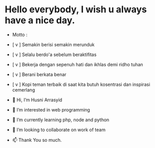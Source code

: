 # Hello everybody, I wish u always have a nice day.

- Motto : 
 - [ v ] Semakin berisi semakin merunduk
 - [ v ] Selalu berdo'a sebelum beraktifitas
 - [ v ] Bekerja dengan sepenuh hati dan ikhlas demi ridho tuhan
 - [ v ] Berani berkata benar
 - [ v ] Kopi teman terbaik di saat kita butuh kosentrasi dan  inspirasi cemerlang

- 👋 Hi, I’m Husni Arrasyid
- 👀 I’m interested in web programming
- 🌱 I’m currently learning php, node and python
- 💞️ I’m looking to collaborate on work of team
- 📫 Thank You so much.

<!---
bumiayudev is a ✨ special ✨ repository because its `README.md` (this file) appears on your GitHub profile.
You can click the Preview link to take a look at your changes.
--->
